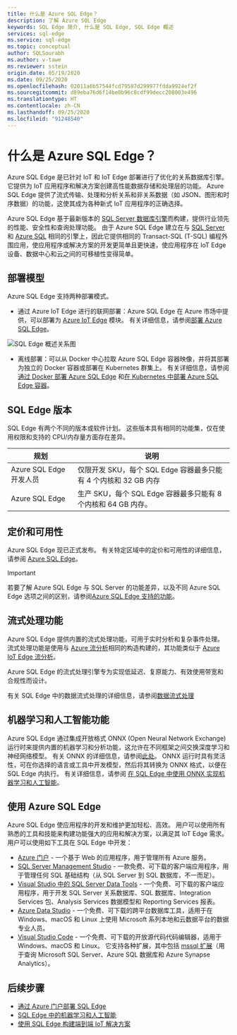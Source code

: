 ```yaml
---
title: 什么是 Azure SQL Edge？
description: 了解 Azure SQL Edge
keywords: SQL Edge 简介, 什么是 SQL Edge, SQL Edge 概述
services: sql-edge
ms.service: sql-edge
ms.topic: conceptual
author: SQLSourabh
ms.author: v-tawe
ms.reviewer: sstein
origin.date: 05/19/2020
ms.date: 09/25/2020
ms.openlocfilehash: 02011a6b57544fcd79587d299977fdda9924ef2f
ms.sourcegitcommit: d89eba76d6f14be0b96c8cdf99decc208003e496
ms.translationtype: HT
ms.contentlocale: zh-CN
ms.lasthandoff: 09/25/2020
ms.locfileid: "91248540"
---
```

# <a name="what-is-azure-sql-edge"></a>什么是 Azure SQL Edge？

Azure SQL Edge 是已针对 IoT 和 IoT Edge 部署进行了优化的关系数据库引擎。 它提供为 IoT 应用程序和解决方案创建高性能数据存储和处理层的功能。 Azure SQL Edge 提供了流式传输、处理和分析关系和非关系数据（如 JSON、图形和时序数据）的功能，这使其成为各种新式 IoT 应用程序的正确选择。

Azure SQL Edge 基于最新版本的 [SQL Server 数据库引擎](https://docs.microsoft.com/sql/sql-server/sql-server-technical-documentation)而构建，提供行业领先的性能、安全性和查询处理功能。 由于 Azure SQL Edge 建立在与 [SQL Server](https://docs.microsoft.com/sql/sql-server/sql-server-technical-documentation) 和 [Azure SQL](https://docs.azure.cn/azure-sql/) 相同的引擎上，因此它提供相同的 Transact-SQL (T-SQL) 编程外围应用，使应用程序或解决方案的开发更简单且更快速，使应用程序在 IoT Edge 设备、数据中心和云之间的可移植性变得简单。

<!-- What is Azure SQL Edge video on Channel 9:
> [!VIDEO https://channel9.msdn.com/Shows/Data-Exposed/What-is-Azure-SQL-Edge/player] -->

## <a name="deployment-models"></a>部署模型

Azure SQL Edge 支持两种部署模式。

- 通过 Azure IoT Edge 进行的联网部署：Azure SQL Edge 在 Azure 市场中提供，可以部署为 [Azure IoT Edge](../iot-edge/about-iot-edge.md) 模块。 有关详细信息，请参阅[部署 Azure SQL Edge](deploy-portal.md)。<br>

![SQL Edge 概述关系图](media/overview/overview.png)

- 离线部署：可以从 Docker 中心拉取 Azure SQL Edge 容器映像，并将其部署为独立的 Docker 容器或部署在 Kubernetes 群集上。 有关详细信息，请参阅[通过 Docker 部署 Azure SQL Edge](disconnected-deployment.md) 和[在 Kubernetes 中部署 Azure SQL Edge 容器](deploy-kubernetes.md)。

## <a name="editions-of-sql-edge"></a>SQL Edge 版本

SQL Edge 有两个不同的版本或软件计划。 这些版本具有相同的功能集，仅在使用权限和支持的 CPU/内存量方面存在差异。

   |**规划**  |**说明**  |
   |---------|---------|
   |Azure SQL Edge 开发人员  |  仅限开发 SKU，每个 SQL Edge 容器最多只能有 4 个内核和 32 GB 内存  |
   |Azure SQL Edge    |  生产 SKU，每个 SQL Edge 容器最多只能有 8 个内核和 64 GB 内存。 |

## <a name="pricing-and-availability"></a>定价和可用性

Azure SQL Edge 现已正式发布。 有关特定区域中的定价和可用性的详细信息，请参阅 [Azure SQL Edge](https://azure.microsoft.com/services/sql-edge/)。

> [!IMPORTANT]
> 若要了解 Azure SQL Edge 与 SQL Server 的功能差异，以及不同 Azure SQL Edge 选项之间的区别，请参阅[Azure SQL Edge 支持的功能](features.md)。

## <a name="streaming-capabilities"></a>流式处理功能  

Azure SQL Edge 提供内置的流式处理功能，可用于实时分析和复杂事件处理。 流式处理功能是使用与 [Azure 流分析](../stream-analytics/stream-analytics-introduction.md)相同的构造构建的，其功能类似于 [Azure IoT Edge 流分析](../stream-analytics/stream-analytics-edge.md)。

Azure SQL Edge 的流式处理引擎专为实现低延迟、复原能力、有效使用带宽和合规性而设计。 

有关 SQL Edge 中的数据流式处理的详细信息，请参阅[数据流式处理](stream-data.md)

## <a name="machine-learning-and-artificial-intelligence-capabilities"></a>机器学习和人工智能功能

Azure SQL Edge 通过集成开放格式 ONNX (Open Neural Network Exchange) 运行时来提供内置的机器学习和分析功能，这允许在不同框架之间交换深度学习和神经网络模型。 有关 ONNX 的详细信息，请参阅[此处](https://onnx.ai/)。 ONNX 运行时具有灵活性，可在你选择的语言或工具中开发模型，然后将其转换为 ONNX 格式，以便在 SQL Edge 内执行。 有关详细信息，请参阅 [在 SQL Edge 中使用 ONNX 实现机器学习和人工智能](onnx-overview.md)。

## <a name="working-with-azure-sql-edge"></a>使用 Azure SQL Edge

Azure SQL Edge 使应用程序的开发和维护更加轻松、高效。 用户可以使用所有熟悉的工具和技能来构建功能强大的应用和解决方案，以满足其 IoT Edge 需求。 用户可以使用如下工具在 SQL Edge 中开发：

- [Azure 门户](https://portal.azure.cn/) - 一个基于 Web 的应用程序，用于管理所有 Azure 服务。
- [SQL Server Management Studio](https://docs.microsoft.com/sql/ssms/download-sql-server-management-studio-ssms/) - 一款免费、可下载的客户端应用程序，用于管理任何 SQL 基础结构（从 SQL Server 到 SQL 数据库，不一而足）。
- [Visual Studio 中的 SQL Server Data Tools](https://docs.microsoft.com/sql/ssdt/download-sql-server-data-tools-ssdt/) - 一个免费、可下载的客户端应用程序，用于开发 SQL Server 关系数据库、SQL 数据库、Integration Services 包、Analysis Services 数据模型和 Reporting Services 报表。
- [Azure Data Studio](https://docs.microsoft.com/sql/azure-data-studio/what-is/) - 一个免费、可下载的跨平台数据库工具，适用于在 Windows、macOS 和 Linux 上使用 Microsoft 系列本地和云数据平台的数据专业人员。
- [Visual Studio Code](https://code.visualstudio.com/docs) - 一个免费、可下载的开放源代码代码编辑器，适用于 Windows、macOS 和 Linux。 它支持各种扩展，其中包括 [mssql 扩展](https://marketplace.visualstudio.com/items?itemName=ms-mssql.mssql)（用于查询 Microsoft SQL Server、Azure SQL 数据库和 Azure Synapse Analytics）。


## <a name="next-steps"></a>后续步骤

- [通过 Azure 门户部署 SQL Edge](deploy-portal.md)
- [SQL Edge 中的机器学习和人工智能](onnx-overview.md)
- [使用 SQL Edge 构建端到端 IoT 解决方案](tutorial-deploy-azure-resources.md)

